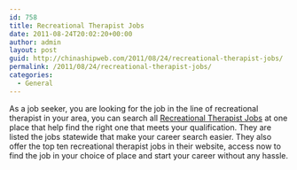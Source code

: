 ```yaml
---
id: 758
title: Recreational Therapist Jobs
date: 2011-08-24T20:02:20+00:00
author: admin
layout: post
guid: http://chinashipweb.com/2011/08/24/recreational-therapist-jobs/
permalink: /2011/08/24/recreational-therapist-jobs/
categories:
  - General
---
```

As a job seeker, you are looking for the job in the line of recreational therapist in your area, you can search all [Recreational Therapist Jobs](http://www.healthcarejobsite.com/jobsearch/healthcare/therapists/default.asp?job=recreational+therapist) at one place that help find the right one that meets your qualification. They are listed the jobs statewide that make your career search easier. They also offer the top ten recreational therapist jobs in their website, access now to find the job in your choice of place and start your career without any hassle.